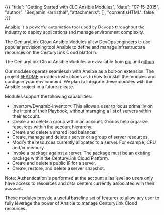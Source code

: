 {{{
  "title": "Getting Started with CLC Ansible Modules",
  "date": "07-15-2015",
  "author": "Benjamin Harristhal",
  "attachments": [],
  "contentIsHTML": false
}}}

[Ansible](http://www.ansible.com/home) is a powerful automation tool used by Devops throughout the industry to deploy applications and manage environment complexity.  

The CenturyLink Cloud Ansible Modules allow DevOps engineers to use popular provisioning tool Ansible to define and manage infrastructure resources on the CenturyLink Cloud platform.

The CenturyLink Cloud Ansible Modules are available from [pip](https://pypi.python.org/pypi/clc-ansible-module) and [github](https://github.com/CenturyLinkCloud/clc-ansible-module)

Our modules operate seamlessly with Ansible as a bolt-on extension.  The project [README](https://github.com/CenturyLinkCloud/clc-ansible-module) provides instructions as to how to install the modules and configure your environment. We plan to integrate these modules with the Ansible project in a future release.

Modules support the following capabilities:

-	Inventory/Dynamic-Inventory.  This allows a user to focus primarily on the intent of their Playbook, without managing a list of servers within their account.
-	Create and delete a group within an account.  Groups help organize resources within the account hierarchy.
-	Create and delete a shared load balancer.
-	Create, manage and delete a server or a group of server resources.
-	Modify the resources currently allocated to a server.  For example, CPU and/or memory.
-	Invoke a package against a server.  The package must be an existing package within the CenturyLink Cloud Platform.
-	Create and delete a public IP for a server.
-	Create, restore, and delete a server snapshot.

Note: Authentication is performed at the account alias level so users only have access to resources and data centers currently associated with their account.

These modules provide a useful baseline set of features to allow any user to fully leverage the power of Ansible to manage CenturyLink Cloud resources.
